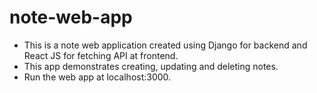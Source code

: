 # note-web-app
- This is a note web application created using Django for backend and React JS for fetching API at frontend.
- This app demonstrates creating, updating and deleting notes.
- Run the web app at localhost:3000.
